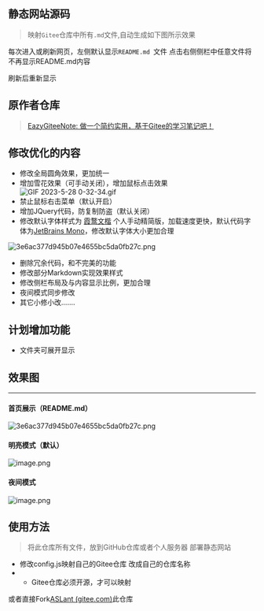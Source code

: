 ## 静态网站源码

> 映射` Gitee `仓库中所有`.md`文件,自动生成如下图所示效果

每次进入或刷新网页，左侧默认显示`README.md `文件 点击右侧侧栏中任意文件将不再显示README.md内容

刷新后重新显示

## 原作者仓库

> [EazyGiteeNote: 做一个简约实用，基于Gitee的学习笔记吧！](https://gitee.com/n0ts/eazy-gitee-note) 

## 修改优化的内容

- 修改全局圆角效果，更加统一
- 增加雪花效果（可手动关闭），增加鼠标点击效果
![GIF 2023-5-28 0-32-34.gif](https://image.baidu.com/search/down?url=https://tvax2.sinaimg.cn/large/006TZ18hly1hedes2zgshg309d08ewic.jpg)
- 禁止鼠标右击菜单（默认开启）
- 增加JQuery代码，防复制防盗（默认关闭）
- 修改默认字体样式为 [霞鹜文楷](https://github.com/lxgw/LxgwWenKai) 个人手动精简版，加载速度更快，默认代码字体为[JetBrains Mono](https://github.com/JetBrains/JetBrainsMono)，修改默认字体大小更加合理

![3e6ac377d945b07e4655bc5da0fb27c.png](https://image.baidu.com/search/down?url=https://tvax1.sinaimg.cn/large/006TZ18hly1hedeq23usmj31hc0swqe7.jpg)

- 删除冗余代码，和不完美的功能
- 修改部分Markdown实现效果样式
- 修改侧栏布局及与内容显示比例，更加合理
- 夜间模式同步修改
- 其它小修小改.......

## 计划增加功能

- 文件夹可展开显示

## 效果图

---

#### 首页展示（README.md）

![3e6ac377d945b07e4655bc5da0fb27c.png](https://image.baidu.com/search/down?url=https://tvax1.sinaimg.cn/large/006TZ18hly1hedeq23usmj31hc0swqe7.jpg)

#### 明亮模式（默认）

![image.png](https://image.baidu.com/search/down?url=https://tvax3.sinaimg.cn/large/006TZ18hly1hectj36fy7j31hc0swtq6.jpg)

#### 夜间模式

![image.png](https://image.baidu.com/search/down?url=https://tvax4.sinaimg.cn/large/006TZ18hly1hectkveqilj31hc0sw1ao.jpg)

## 使用方法

> 将此仓库所有文件，放到GitHub仓库或者个人服务器 部署静态网站

- 修改config.js映射自己的Gitee仓库 改成自己的仓库名称
- - Gitee仓库必须开源，才可以映射

或者直接Fork[ASLant (gitee.com)](https://gitee.com/aslant/ASlant)此仓库

